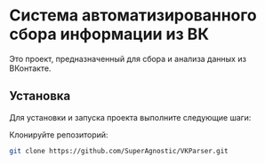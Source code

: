 # Система автоматизированного сбора информации из ВК

Это проект, предназначенный для сбора и анализа данных из ВКонтакте.

## Установка

Для установки и запуска проекта выполните следующие шаги:

Клонируйте репозиторий:
   ```bash
   git clone https://github.com/SuperAgnostic/VKParser.git
